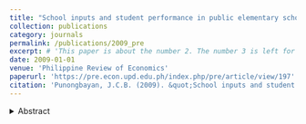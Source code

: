 ```yaml
---
title: "School inputs and student performance in public elementary schools in Palawan: a quantile regression analysis"
collection: publications
category: journals
permalink: /publications/2009_pre
excerpt: # 'This paper is about the number 2. The number 3 is left for future work.'
date: 2009-01-01
venue: 'Philippine Review of Economics'
paperurl: 'https://pre.econ.upd.edu.ph/index.php/pre/article/view/197'
citation: 'Punongbayan, J.C.B. (2009). &quot;School inputs and student performance in public elementary schools in Palawan: a quantile regression analysis.&quot; <i>Philippine Review of Economics</i> 46(1): 189-219.'
---
```

<details>
<summary>Abstract</summary>
This study investigates the role of school resources in different measures of student performance in public elementary schools in the province of Palawan. We contend that it is not enough to identify which school resources matter the most, but that it would be more informative for policy purposes to identify which student types may benefit the most from the provision of a given school resource. This way, we may be able to target our allocations toward more productive educational investments. Using quantile regression analysis, we find that in the case of Palawan, improvements in pupil-teacher and pupil-toilet ratios may benefit high-performing schools the most. We also find that class size and pupil-room ratio improvements, along with the provision of guidance counselors and science laboratories, may benefit low-performing schools the most. Our results also give some evidence that conventional ordinary least squares (OLS) procedures may be both insufficient and imprecise in estimating education production functions, and that educational policies based on least squares methods alone may be misguided if not accompanied by other techniques, such as quantile regression, which can offer more valuable insights into education production processes in general.
</details>